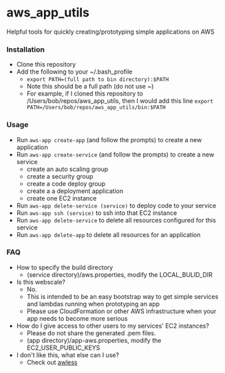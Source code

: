 # aws_app_utils
Helpful tools for quickly creating/prototyping simple applications on AWS

### Installation
* Clone this repository
* Add the following to your ~/.bash_profile
  * `export PATH=(full path to bin directory):$PATH`
  * Note this should be a full path (do not use ~)
  * For example, if I cloned this repository to /Users/bob/repos/aws_app_utils, then I would add this line `export PATH=/Users/bob/repos/aws_app_utils/bin:$PATH`

### Usage

* Run `aws-app create-app` (and follow the prompts) to create a new application
* Run `aws-app create-service` (and follow the prompts) to create a new service
  * create an auto scaling group
  * create a security group
  * create a code deploy group
  * create a a deployment application
  * create one EC2 instance
* Run `aws-app delete-service (service)` to deploy code to your service
* Run `aws-app ssh (service)` to ssh into that EC2 instance
* Run `aws-app delete-service` to delete all resources configured for this service
* Run `aws-app delete-app` to delete all resources for an application

### FAQ

* How to specify the build directory
  * (service directory)/aws.properties, modify the LOCAL_BULID_DIR
* Is this webscale?
  * No.
  * This is intended to be an easy bootstrap way to get simple services and lambdas running when prototyping an app
  * Please use CloudFormation or other AWS infrastructure when your app needs to become more serious
* How do I give access to other users to my services' EC2 instances?
  * Please do not share the generated .pem files.
  * (app directory)/app-aws.properties, modify the EC2_USER_PUBLIC_KEYS
* I don't like this, what else can I use?
  * Check out [awless](https://github.com/wallix/awless)

